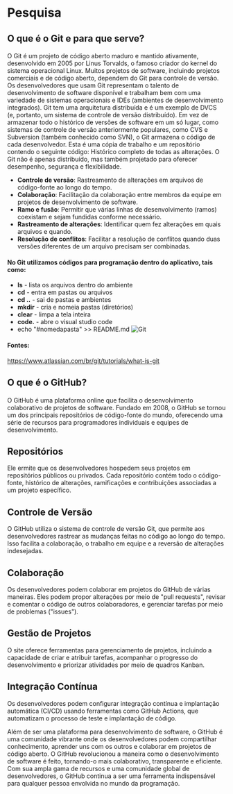 # **Pesquisa**

## **O que é o Git e para que serve?**

#### 
O Git é um projeto de código aberto maduro e mantido ativamente, desenvolvido em 2005 por Linus Torvalds, o famoso criador do kernel do sistema operacional Linux. Muitos projetos de software, incluindo projetos comerciais e de código aberto, dependem do Git para controle de versão. Os desenvolvedores que usam Git representam o talento de desenvolvimento de software disponível e trabalham bem com uma  variedade de sistemas operacionais e IDEs (ambientes de desenvolvimento integrados).  Git tem uma arquitetura distribuída e é um exemplo de DVCS (e, portanto, um sistema de controle de versão distribuído). Em vez de armazenar todo o histórico de versões de software em um só lugar, como  sistemas de controle de versão anteriormente populares, como CVS e Subversion (também conhecido como SVN), o Git armazena o código de cada desenvolvedor. Esta é uma cópia de trabalho e um repositório contendo o seguinte código: Histórico completo de todas as alterações. O Git não é apenas distribuído, mas também projetado para oferecer desempenho, segurança e flexibilidade.

- **Controle de versão**: Rastreamento de alterações em arquivos de código-fonte ao longo do tempo.
- **Colaboração**: Facilitação da colaboração entre membros da equipe em projetos de desenvolvimento de software.
- **Ramo e fusão**: Permitir que várias linhas de desenvolvimento (ramos) coexistam e sejam fundidas conforme necessário.
- **Rastreamento de alterações**: Identificar quem fez alterações em quais arquivos e quando.
- **Resolução de conflitos**: Facilitar a resolução de conflitos quando duas versões diferentes de um arquivo precisam ser combinadas.

#### No Git utilizamos códigos para programação dentro do aplicativo, tais como:

- **ls** - lista os arquivos dentro do ambiente
- **cd** - entra em pastas ou arquivos
- **cd ..** - sai de pastas e ambientes
- **mkdir** - cria e nomeia pastas (diretórios)
- **clear** - limpa a tela inteira
- **code.** - abre o visual studio code
- echo "#nomedapasta" >> README.md
![Git](https://upload.wikimedia.org/wikipedia/commons/thumb/e/e0/Git-logo.svg/1200px-Git-logo.svg.png)

#### **Fontes:**
<https://www.atlassian.com/br/git/tutorials/what-is-git>


## O que é o GitHub?

#### 
 O GitHub é uma plataforma online que facilita o desenvolvimento colaborativo de projetos de software. Fundado em 2008, o GitHub se tornou um dos principais repositórios de código-fonte do mundo, oferecendo uma série de recursos para programadores individuais e equipes de desenvolvimento. 

## Repositórios

 Ele ermite que os desenvolvedores hospedem seus projetos em repositórios públicos ou privados. Cada repositório contém todo o código-fonte, histórico de alterações, ramificações e contribuições associadas a um projeto específico.

## Controle de Versão

 O GitHub utiliza o sistema de controle de versão Git, que permite aos desenvolvedores rastrear as mudanças feitas no código ao longo do tempo. Isso facilita a colaboração, o trabalho em equipe e a reversão de alterações indesejadas.

## Colaboração

 Os desenvolvedores podem colaborar em projetos do GitHub de várias maneiras. Eles podem propor alterações por meio de "pull requests", revisar e comentar o código de outros colaboradores, e gerenciar tarefas por meio de problemas ("issues").

## Gestão de Projetos

 O site oferece ferramentas para gerenciamento de projetos, incluindo a capacidade de criar e atribuir tarefas, acompanhar o progresso do desenvolvimento e priorizar atividades por meio de quadros Kanban.

## Integração Contínua

 Os desenvolvedores podem configurar integração contínua e implantação automática (CI/CD) usando ferramentas como GitHub Actions, que automatizam o processo de teste e implantação de código.

 Além de ser uma plataforma para desenvolvimento de software, o GitHub é uma comunidade vibrante onde os desenvolvedores podem compartilhar conhecimento, aprender uns com os outros e colaborar em projetos de código aberto. O GitHub revolucionou a maneira como o desenvolvimento de software é feito, tornando-o mais colaborativo, transparente e eficiente. Com sua ampla gama de recursos e uma comunidade global de desenvolvedores, o GitHub continua a ser uma ferramenta indispensável para qualquer pessoa envolvida no mundo da programação.


